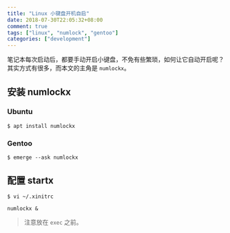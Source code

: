 ```yaml
---
title: "Linux 小键盘开机自启"
date: 2018-07-30T22:05:32+08:00
comment: true
tags: ["linux", "numlock", "gentoo"]
categories: ["development"]
---
```


笔记本每次启动后，都要手动开启小键盘，不免有些繁琐，如何让它自动开启呢？
其实方式有很多，而本文的主角是 `numlockx`。
<!--more-->


## 安装 numlockx

### Ubuntu

```
$ apt install numlockx
```

### Gentoo

```
$ emerge --ask numlockx
```

## 配置 startx

```
$ vi ~/.xinitrc

numlockx &
```

> 注意放在 `exec` 之前。
